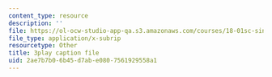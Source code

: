 ```yaml
---
content_type: resource
description: ''
file: https://ol-ocw-studio-app-qa.s3.amazonaws.com/courses/18-01sc-single-variable-calculus-fall-2010/2ae7b7b06b45d7abe0807561929558a1_2y4tCiWbVRI.srt
file_type: application/x-subrip
resourcetype: Other
title: 3play caption file
uid: 2ae7b7b0-6b45-d7ab-e080-7561929558a1
---
```

